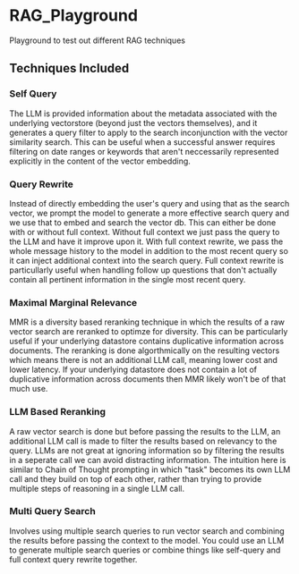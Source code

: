 # RAG_Playground
Playground to test out different RAG techniques

## Techniques Included
### Self Query
The LLM is provided information about the metadata associated with the underlying vectorstore (beyond just the vectors themselves), and it generates a query filter to apply to the search inconjunction with the vector similarity search.
This can be useful when a successful answer requires filtering on date ranges or keywords that aren't neccessarily represented explicitly in the content of the vector embedding. 
### Query Rewrite
Instead of directly embedding the user's query and using that as the search vector, we prompt the model to generate a more effective search query and we use that to embed and search the vector db.
This can either be done with or without full context. Without full context we just pass the query to the LLM and have it improve upon it. With full context rewrite, we pass the whole message history to the model
in addition to the most recent query so it can inject additional context into the search query. Full context rewrite is particullarly useful when handling follow up questions that don't actually contain all 
pertinent information in the single most recent query.
### Maximal Marginal Relevance
MMR is a diversity based reranking technique in which the results of a raw vector search are reranked to optimze for diversity. This can be particularly useful if your underlying datastore contains duplicative information
across documents. The reranking is done algorthmically on the resulting vectors which means there is not an additional LLM call, meaning lower cost and lower latency. 
If your underlying datastore does not contain a lot of duplicative information across documents then MMR likely won't be of that much use.
### LLM Based Reranking
A raw vector search is done but before passing the results to the LLM, an additional LLM call is made to filter the results based on relevancy to the query. LLMs are not great at ignoring information so by filtering 
the results in a seperate call we can avoid distracting information. The intuition here is similar to Chain of Thought prompting in which "task" becomes its own LLM call and they build on top of each other, rather than 
trying to provide multiple steps of reasoning in a single LLM call.
### Multi Query Search
Involves using multiple search queries to run vector search and combining the results before passing the context to the model. You could use an LLM to generate multiple search queries or combine things like self-query and full context query rewrite together.
